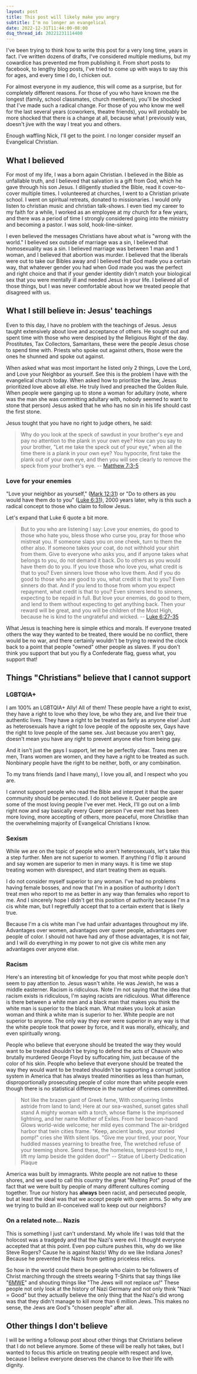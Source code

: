 ```yaml
---
layout: post
title: This post will likely make you angry
subtitle: I'm no longer an evangelical
date: 2022-12-31T11:44:00-08:00
dsq_thread_id: 20221231114400
---
```

I've been trying to think how to write this post for a very long time, years in fact.  I've written dozens of drafts, I've considered multiple mediums, but my cowardice has prevented me from publishing it.  From short posts to facebook, to lengthy blog posts, I've tried to come up with ways to say this for ages, and every time I do, I chicken out.

For almost everyone in my audience, this will come as a surprise, but for completely different reasons.  For those of you who have known me the longest (family, school classmates, church members), you'll be shocked that I've made such a radical change.  For those of you who know me well for the last several years (coworkers, theatre friends), you will probably be more shocked that there is a change at all, because what I previously was, doesn't jive with the way I treat you and others.

Enough waffling Nick, I'll get to the point.  I no longer consider myself an Evangelical Christian.

## What I believed

For most of my life, I was a born again Christian.  I believed in the Bible as unfallable truth, and I believed that salvation is a gift from God, which he gave through his son Jesus.  I diligently studied the Bible, read it cover-to-cover multiple times.  I volunteered at churches, I went to a Christian private school.  I went on spiritual retreats, donated to missionaries.  I would only listen to christian music and christian talk-shows.  I even tied my career to my faith for a while, I worked as an employee at my church for a few years, and there was a period of time I strongly considered going into the ministry and becoming a pastor.  I was sold, hook-line-sinker.

I even believed the messages Christians have about what is "wrong with the world."  I believed sex outside of marriage was a sin, I believed that homosexuality was a sin.  I believed marriage was between 1 man and 1 woman, and I believed that abortion was murder.  I believed that the liberals were out to take our Bibles away and I believed that God made you a certain way, that whatever gender you had when God made you was the perfect and right choice and that if your gender identity didn't match your biological sex that you were mentally ill and needed Jesus in your life.  I believed all of those things, but I was never comfortable about how we treated people that disagreed with us.

## What I still believe in: Jesus' teachings

Even to this day, I have no problem with the teachings of Jesus.  Jesus taught extensively about love and acceptance of others.  He sought out and spent time with those who were despised by the Religious Right of the day.  Prostitutes, Tax Collectors, Samaritans, these were the people Jesus chose to spend time with.  Priests who spoke out against others, those were the ones he shunned and spoke out against.

When asked what was most important he listed only 2 things, Love the Lord, and Love your Neighbor as yourself.  See this is the problem I have with the evangelical church today.  When asked how to prioritize the law, Jesus prioritized love above all else.  He truly lived and preached the Golden Rule.  When people were ganging up to stone a woman for adultary (note, where was the man she was committing adultary with, nobody seemed to want to stone that person) Jesus asked that he who has no sin in his life should cast the first stone.

Jesus tought that you have no right to judge others, he said:

> Why do you look at the speck of sawdust in your brother's eye and pay no attention to the plank in your own eye? How can you say to your brother, "Let me take the speck out of your eye," when all the time there is a plank in your own eye? You hypocrite, first take the plank out of your own eye, and then you will see clearly to remove the speck from your brother's eye. -- [Matthew 7:3-5](https://www.biblegateway.com/passage/?search=Matthew+7%3A3-5&version=NIV)

### Love for your enemies

"Love your neighbor as yourself," ([Mark 12:31](https://www.biblegateway.com/passage/?search=Mark+12%3A31&version=NIV)) or "Do to others as you would have them do to you" ([Luke 6:31](https://www.biblegateway.com/passage/?search=Luke+6%3A31&version=NIV)), 2000 years later, why is this such a radical concept to those who claim to follow Jesus.

Let's expand that Luke 6 quote a bit more.

> But to you who are listening I say: Love your enemies, do good to those who hate you, bless those who curse you, pray for those who mistreat you. If someone slaps you on one cheek, turn to them the other also. If someone takes your coat, do not withhold your shirt from them. Give to everyone who asks you, and if anyone takes what belongs to you, do not demand it back. Do to others as you would have them do to you.
> If you love those who love you, what credit is that to you? Even sinners love those who love them. And if you do good to those who are good to you, what credit is that to you? Even sinners do that. And if you lend to those from whom you expect repayment, what credit is that to you? Even sinners lend to sinners, expecting to be repaid in full. But love your enemies, do good to them, and lend to them without expecting to get anything back. Then your reward will be great, and you will be children of the Most High, because he is kind to the ungrateful and wicked. -- [Luke 6:27-35](https://www.biblegateway.com/passage/?search=Luke+6%3A27-35&version=NIV)

What Jesus is teaching here is simple ethics and morals.  If everyone treated others the way they wanted to be treated, there would be no conflict, there would be no war, and there certainly wouldn't be trying to rewind the clock back to a point that people "owned" other people as slaves.  If you don't think you support that but you fly a Confederate flag, guess what, you support that!  

## Things "Christians" believe that I cannot support

### LGBTQIA+

I am 100% an LGBTQIA+ Ally!  All of them!  These people have a right to exist, they have a right to love who they love, be who they are, and live their true authentic lives.  They have a right to be treated as fairly as anyone else!  Just as heterosexuals have a right to love people of the opposite sex, Gays have the right to love people of the same sex.  Just because you aren't gay, doesn't mean you have any right to prevent anyone else from being gay.

And it isn't just the gays I support, let me be perfectly clear.  Trans men are men, Trans women are women, and they have a right to be treated as such.  Nonbinary people have the right to be neither, both, or any combination.

To my trans friends (and I have many), I love you all, and I respect who you are.

I cannot support people who read the Bible and interpret it that the queer community should be persecuted.  I do not believe it.  Queer people are some of the most loving people I've ever met.  Heck, I'll go out on a limb right now and say basically every Queer person I've ever met has been more loving, more accepting of others, more peaceful, more Christlike than the overwhelming majority of Evangelical Christians I know.

### Sexism

While we are on the topic of people who aren't heterosexuals, let's take this a step further.  Men are not superior to women.  If anything I'd flip it around and say women are superior to men in many ways.  It is time we stop treating women with disrespect, and start treating them as equals.

I do not consider myself superior to any woman.  I've had no problems having female bosses, and now that I'm in a position of authority I don't treat men who report to me as better in any way than females who report to me.  And I sincerely hope I didn't get this position of authority because I'm a cis white man, but I regretfully accept that to a certain extent that is likely true.  

Because I'm a cis white man I've had unfair advantages throughout my life.  Advantages over women, advantages over queer people, advantages over people of color.  I should not have had any of those advantages, it is not fair, and I will do everything in my power to not give cis white men any advantages over anyone else.

### Racism

Here's an interesting bit of knowledge for you that most white people don't seem to pay attention to.  Jesus wasn't white.  He was Jewish, he was a middle easterner.  Racism is ridiculous.  Note I'm not saying that the idea that racism exists is ridiculous, I'm saying racists are ridiculous.  What difference is there between a white man and a black man that makes you think the white man is superior to the black man.  What makes you look at asian woman and think a white man is superior to her.  White people are not superior to anyone.  The only way they ever were superior in any way is that the white people took that power by force, and it was morally, ethically, and even spiritually wrong.

People who believe that everyone should be treated the way they would want to be treated shouldn't be trying to defend the acts of Chauvin who brutally murdered George Floyd by suffocating him, just because of the color of his skin.  People who believe that everyone should be treated the way they would want to be treated shouldn't be supporting a corrupt justice system in America that has always treated minorities as less than human, disproportionally prosecuting people of color more than white people even though there is no statistical difference in the number of crimes committed.

> Not like the brazen giant of Greek fame, With conquering limbs astride from land to land; Here at our sea-washed, sunset gates shall stand A mighty woman with a torch, whose flame Is the imprisoned lightning, and her name Mother of Exiles. From her beacon-hand Glows world-wide welcome; her mild eyes command The air-bridged harbor that twin cities frame. "Keep, ancient lands, your storied pomp!" cries she With silent lips. "Give me your tired, your poor, Your huddled masses yearning to breathe free, The wretched refuse of your teeming shore. Send these, the homeless, tempest-tost to me, I lift my lamp beside the golden door!" -- Statue of Liberty Dedication Plaque

America was built by immagrants.  White people are not native to these shores, and we used to call this country the great "Melting Pot" proud of the fact that we were built by people of many different cultures coming together.  True our history has **always** been racist, and persecuted people, but at least the ideal was that we accept people with open arms.  So why are we trying to build an ill-conceived wall to keep out our neighbors?

### On a related note... Nazis

This is something I just can't understand.  My whole life I was told that the holocost was a tradgedy and that the Nazi's were evil.  I thought everyone accepted that at this point.  Even pop culture pushes this, why do we like Steve Rogers?  Cause he is against Nazis!  Why do we like Indiana Jones?  Because he prevented the Nazis from getting priceless relics.

So how in the world could there be people who claim to be followers of Christ marching through the streets wearing T-Shirts that say things like "[6MWE](https://www.adl.org/resources/blog/proud-boys-bigotry-full-display)" and shouting things like "The Jews will not replace us!"  These people not only look at the history of Nazi Germany and not only think "Nazi = Good" but they actually believe the only thing that the Nazi's did wrong was that they didn't manage to kill more than 6 million Jews.  This makes no sense, the Jews are God's "chosen people" after all.

## Other things I don't believe

I will be writing a followup post about other things that Christians believe that I do not believe anymore.  Some of these will be really hot takes, but I wanted to focus this article on treating people with respect and love, because I believe everyone deserves the chance to live their life with dignity.